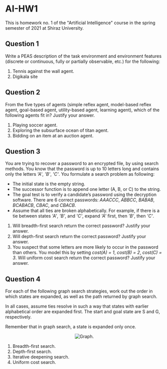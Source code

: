 # AI-HW1
This is homework no. 1 of the "Artificial Intelligence" course in the spring semester of 2021 at Shiraz University.

## Question 1
Write a PEAS description of the task environment and environment features (discrete or continuous, fully or partially observable, etc.) for the following:
1. Tennis against the wall agent.
2. Digikala site

## Question 2
From the five types of agents (simple reflex agent, model-based reflex agent, goal-based agent, utility-based agent, learning agent), which of the following agents fit in? Justify your answer.
1. Playing soccer agent.
2. Exploring the subsurface ocean of titan agent.
3. Bidding on an item at an auction agent.

## Question 3
You are trying to recover a password to an encrypted file, by using search methods. 
You know that the password is up to 10 letters long and contains only the letters *'A'*, *'B'*, *'C'*.
You formulate a search problem as following:
- The initial state is the empty string.
- The successor function is to append one letter (A, B, or C) to the string.
- The goal test is to verify a candidate’s password using the decryption software. There are 6 correct passwords: *AAACCC*, *ABBCC*, *BABAB*, *BCABACB*, *CBAC*, and *CBACB*.
- Assume that all ties are broken alphabetically. For example, if there is a tie between states *'A'*, *'B'*, and *'C'*, expand *'A'* first, then *'B'*, then *'C'*.

1. Will breadth-first search return the correct password? Justify your answer.
2. Will depth-first search return the correct password? Justify your answer.
3. You suspect that some letters are more likely to occur in the password than others. You model this by setting *cost(A) = 1*, *cost(B) = 2*, *cost(C) = 3*. Will uniform cost search return the correct password? Justify your answer.

## Question 4
For each of the following graph search strategies, work out the order in which states are expanded, as well as the path returned by graph search.

In all cases, assume ties resolve in such a way that states with earlier alphabetical order are expanded first. The start and goal state are S and G, respectively.

Remember that in graph search, a state is expanded only once.

<p align="center">
  <img src="https://s6.uupload.ir/files/graph_mmqo.png" alt="Graph."/>
</p>

1. Breadth-first search.
2. Depth-first search.
3. Iterative deepening search.
4. Uniform cost search.
